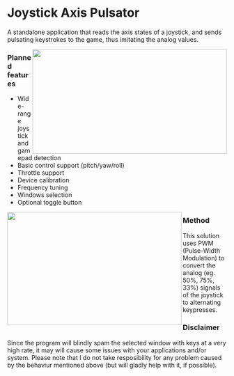 # Joystick Axis Pulsator
A standalone application that reads the axis states of a joystick, and sends pulsating keystrokes to the game, thus imitating the analog values.

<img align="right" width="446" height="240" src="https://www.onekilobit.eu/media/uploads/joystickPulsator/mainMenu.jpg">

### Planned features
- Wide-range joystick and gamepad detection
- Basic control support (pitch/yaw/roll)
- Throttle support
- Device calibration
- Frequency tuning
- Windows selection
- Optional toggle button

<img align="left" width="400" height="260" src="https://www.onekilobit.eu/media/uploads/joystickPulsator/pwm.png">

### Method
This solution uses PWM (Pulse-Width Modulation) to convert the analog (eg. 50%, 75%, 33%) signals of the joystick to alternating keypresses.

### Disclaimer
Since the program will blindly spam the selected window with keys at a very high rate, it may will cause some issues with your applications and/or system.
Please note that I do not take resposibility for any problem caused by the behaviur mentioned above (but will gladly help with it, if possible).
